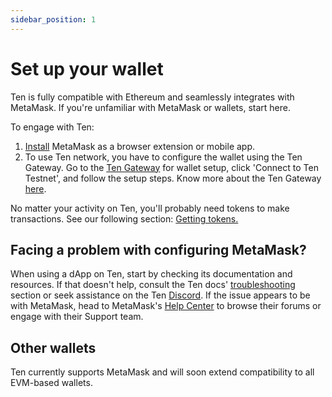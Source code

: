 ```yaml
---
sidebar_position: 1
---
```


# Set up your wallet

Ten is fully compatible with Ethereum and seamlessly integrates with MetaMask. If you're unfamiliar with MetaMask or wallets, start here.

To engage with Ten:

1. [Install](https://metamask.io/download/) MetaMask as a browser extension or mobile app.
2. To use Ten network, you have to configure the wallet using the Ten Gateway. Go to the [Ten Gateway](https://testnet.ten.xyz/) for wallet setup, click 'Connect to Ten Testnet', and follow the setup steps. Know more about the Ten Gateway [here](/docs/tools-infrastructure/hosted-gateway).

No matter your activity on Ten, you'll probably need tokens to make transactions. See our following section: [Getting tokens.](/docs/getting-started/for-users/get-tokens)

## Facing a problem with configuring MetaMask?
When using a dApp on Ten, start by checking its documentation and resources. If that doesn't help, consult the Ten docs' [troubleshooting](/docs/category/troubleshooting) section or seek assistance on the Ten [Discord](http://discord.gg/yQfmKeNzNd). If the issue appears to be with MetaMask, head to MetaMask's [Help Center](https://support.metamask.io/hc/en-us) to browse their forums or engage with their Support team.

## Other wallets

Ten currently supports MetaMask and will soon extend compatibility to all EVM-based wallets.
